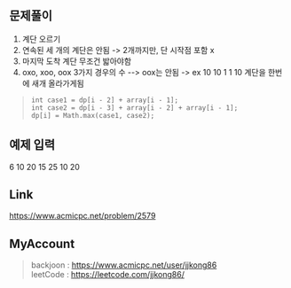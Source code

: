 ## 문제풀이
 1. 계단 오르기
 2. 연속된 세 개의 계단은 안됨 -> 2개까지만, 단 시작점 포함 x
 3. 마지막 도착 계단 무조건 밟아야함
 4. oxo, xoo, oox 3가지 경우의 수 --> oox는 안됨 -> ex 10 10 1 1 10 계단을 한번에 새개 올라가게됨
 
 
> ```
> int case1 = dp[i - 2] + array[i - 1];
> int case2 = dp[i - 3] + array[i - 2] + array[i - 1];
> dp[i] = Math.max(case1, case2);
> ```

## 예제 입력
6
10
20
15
25
10
20

## Link
https://www.acmicpc.net/problem/2579

## MyAccount

> backjoon : <https://www.acmicpc.net/user/jjkong86>  
> leetCode : <https://leetcode.com/jjkong86/>
